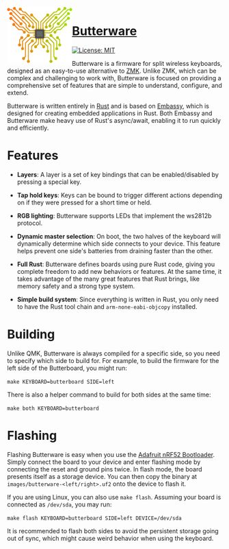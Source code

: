 <img align="left" alt="" src=".github/logo.png" height="130" />

# [Butterware](https://github.com/ve5li/butterware)

[![License: MIT](https://img.shields.io/badge/License-MIT-green.svg)](https://opensource.org/licenses/MIT)

Butterware is a firmware for split wireless keyboards, designed as an easy-to-use alternative to [ZMK](https://github.com/zmkfirmware/zmk). Unlike ZMK, which can be complex and challenging to work with, Butterware is focused on providing a comprehensive set of features that are simple to understand, configure, and extend.

Butterware is written entirely in [Rust](https://www.rust-lang.org/) and is based on [Embassy](https://github.com/embassy-rs/embassy), which is designed for creating embedded applications in Rust. Both Embassy and Butterware make heavy use of Rust's async/await, enabling it to run quickly and efficiently.

# Features
- **Layers**: A layer is a set of key bindings that can be enabled/disabled by pressing a special key.

- **Tap hold keys**: Keys can be bound to trigger different actions depending on if they were pressed for a short time or held.

- **RGB lighting**: Butterware supports LEDs that implement the ws2812b protocol.

- **Dynamic master selection**: On boot, the two halves of the keyboard will dynamically determine which side connects to your device. This feature helps prevent one side's batteries from draining faster than the other.

- **Full Rust**: Butterware defines boards using pure Rust code, giving you complete freedom to add new behaviors or features. At the same time, it takes advantage of the many great features that Rust brings, like memory safety and a strong type system.

- **Simple build system**: Since everything is written in Rust, you only need to have the Rust tool chain and `arm-none-eabi-objcopy` installed.

# Building

Unlike QMK, Butterware is always compiled for a specific side, so you need to specify which side to build for. For example, to build the firmware for the left side of the Butterboard, you might run:

`make KEYBOARD=butterboard SIDE=left`

There is also a helper command to build for both sides at the same time:

`make both KEYBOARD=butterboard`

# Flashing

Flashing Butterware is easy when you use the [Adafruit nRF52 Bootloader](https://github.com/adafruit/Adafruit_nRF52_Bootloader). Simply connect the board to your device and enter flashing mode by connecting the reset and ground pins twice. In flash mode, the board presents itself as a storage device. You can then copy the binary at `images/butterware-<left/right>.uf2` onto the device to flash it.

If you are using Linux, you can also use `make flash`. Assuming your board is connected as `/dev/sda`, you may run:

`make flash KEYBOARD=butterboard SIDE=left DEVICE=/dev/sda`

It is recommended to flash both sides to avoid the persistent storage going out of sync, which might cause weird behavior when using the keyboard.
